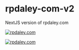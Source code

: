 # rpdaley-com-v2
NextJS version of rpdaley.com

[![rpdaley.com](https://github.com/ryanpdaley/rpdaley-com-v2/actions/workflows/super-linter.yml/badge.svg)](https://github.com/marketplace/actions/super-linter)

[![rpdaley.com](https://github.com/ryanpdaley/rpdaley-com-v2/actions/workflows/codeql.yml/badge.svg)](https://github.com/marketplace/actions/super-linter)
